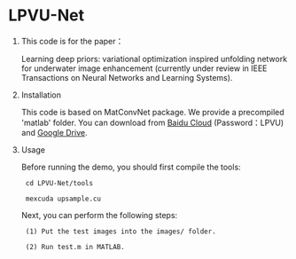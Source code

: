 # LPVU-Net

1. This code is for the paper：
   
   Learning deep priors: variational optimization inspired unfolding network for underwater image enhancement (currently under review in IEEE Transactions on Neural Networks and Learning Systems).

2. Installation

   This code is based on MatConvNet package. We provide a precompiled 'matlab' folder. You can download from [Baidu Cloud]( https://pan.baidu.com/s/1FPwMV58hdevJpKhsQ-1zOw?pwd=LPVU ) (Password：LPVU) and [Google Drive](https://drive.google.com/file/d/108ZjaqEIovvfRyVj4zIv0r5kurmxUv92/view?usp=drive_link).
   
   
3. Usage

   Before running the demo, you should first compile the tools:

        cd LPVU-Net/tools

        mexcuda upsample.cu
   
   Next, you can perform the following steps:
   
        (1) Put the test images into the images/ folder.
   
        (2) Run test.m in MATLAB.
